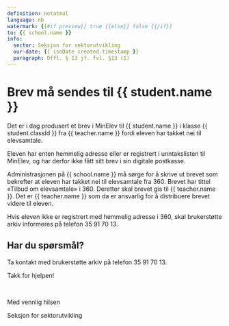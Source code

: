 ```yaml
---
definition: notatmal
language: nb
watermark: {{#if preview}} true {{else}} false {{/if}}
to: {{ school.name }}
info:
  sector: Seksjon for sektorutvikling
  our-date: {{ isoDate created.timestamp }}
  paragraph: Offl. § 13 jf. fvl. §13 (1)
---
```


# Brev må sendes til {{ student.name }}

Det er i dag produsert et brev i MinElev til {{ student.name }} i klasse {{ student.classId }} fra {{ teacher.name }} fordi eleven har takket nei til elevsamtale.

Eleven har enten hemmelig adresse eller er registrert i unntakslisten til MinElev, og har derfor ikke fått sitt brev i sin digitale postkasse.

Administrasjonen på {{ school.name }} må sørge for å skrive ut brevet som bekrefter at eleven har takket nei til elevsamtale fra 360. Brevet har tittel «Tilbud om elevsamtale» i 360. Deretter skal brevet gis til {{ teacher.name }}. Det er {{ teacher.name }} som da er ansvarlig for å distribuere brevet videre til eleven.

Hvis eleven ikke er registrert med hemmelig adresse i 360, skal brukerstøtte arkiv informeres på telefon 35 91 70 13.

## Har du spørsmål?

Ta kontakt med brukerstøtte arkiv på telefon 35 91 70 13.

Takk for hjelpen!

<br/>

Med vennlig hilsen

Seksjon for sektorutvikling
